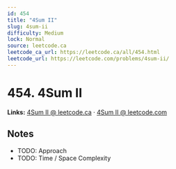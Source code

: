 ```yaml
--- 
id: 454
title: "4Sum II"
slug: 4sum-ii
difficulty: Medium
lock: Normal
source: leetcode.ca
leetcode_ca_url: https://leetcode.ca/all/454.html
leetcode_url: https://leetcode.com/problems/4sum-ii/
---
```


# 454. 4Sum II

**Links:** [4Sum II @ leetcode.ca](https://leetcode.ca/all/454.html) · [4Sum II @ leetcode.com](https://leetcode.com/problems/4sum-ii/)

## Notes
- TODO: Approach
- TODO: Time / Space Complexity
